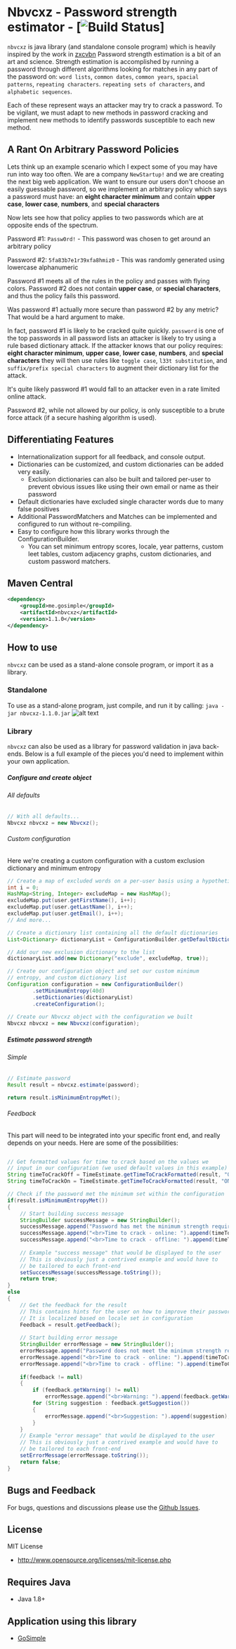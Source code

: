 # Nbvcxz - Password strength estimator - [![Build Status](https://travis-ci.org/GoSimpleLLC/nbvcxz.svg?branch=master)]
`nbvcxz` is java library (and standalone console program) which is heavily inspired by the work in [zxcvbn](https://github.com/dropbox/zxcvbn)
Password strength estimation is a bit of an art and science.  Strength estimation is accomplished by running 
a password through different algorithms looking for matches in any part of the password on: `word lists`, 
`common dates`, `common years`, `spacial patterns`, `repeating characters`. `repeating sets of characters`,
and `alphabetic sequences`.
 
Each of these represent ways an attacker may try to crack a password.  To be vigilant, we must adapt to
new methods in password cracking and implement new methods to identify passwords susceptible to 
each new method.

## A Rant On Arbitrary Password Policies 
Lets think up an example scenario which I expect some of you may have run into way too often. 
We are a company `NewStartup!` and we are creating the next big web application. We 
want to ensure our users don't choose an easily guessable password, so we implement an arbitrary
policy which says a password must have:
  an __eight character minimum__ and contain __upper case__, __lower case__, __numbers__, and __special characters__
  
Now lets see how that policy applies to two passwords which are at opposite ends of the spectrum.

  Password #1: `Passw0rd!` - This password was chosen to get around an arbitrary policy 
  
  Password #2: `5fa83b7e1r39xfa8hmiz0` - This was randomly generated using lowercase alphanumeric 

  Password #1 meets all of the rules in the policy and passes with flying colors.
  Password #2 does not contain __upper case__, or __special characters__, and thus the policy fails this password.
  
Was password #1 actually more secure than password #2 by any metric?  That would be a hard argument to make.

In fact, password #1 is likely to be cracked quite quickly. `password` is one of the top passwords in all password 
lists an attacker is likely to try using a rule based dictionary attack.  If the attacker knows that our policy requires: 
__eight character minimum__, __upper case__, __lower case__, __numbers__, and __special characters__ 
they will then use rules like `toggle case`, `l33t substitution`, and `suffix/prefix special characters` 
to augment their dictionary list for the attack.

It's quite likely password #1 would fall to an attacker even in a rate limited online attack.

Password #2, while not allowed by our policy, is only susceptible to a brute force attack (if a secure hashing algorithm is used).

## Differentiating Features
* Internationalization support for all feedback, and console output.
* Dictionaries can be customized, and custom dictionaries can be added very easily.
    * Exclusion dictionaries can also be built and tailored per-user to prevent obvious issues like using their own email or name as their password
* Default dictionaries have excluded single character words due to many false positives
* Additional PasswordMatchers and Matches can be implemented and configured to run without re-compiling.
* Easy to configure how this library works through the ConfigurationBuilder.
    * You can set minimum entropy scores, locale, year patterns, custom leet tables, custom adjacency graphs, custom dictionaries, and custom password matchers.

## Maven Central
```xml
<dependency>
    <groupId>me.gosimple</groupId>
    <artifactId>nbvcxz</artifactId>
    <version>1.1.0</version>
</dependency>
```

## How to use
`nbvcxz` can be used as a stand-alone console program, or import it as a library.

### Standalone
To use as a stand-alone program, just compile, and run it by calling:
`java -jar nbvcxz-1.1.0.jar`
![alt text](http://imgur.com/ZpSU4Hs.png)

### Library
`nbvcxz` can also be used as a library for password validation in java back-ends.
Below is a full example of the pieces you'd need to implement within your own application.
##### Configure and create object

###### All defaults
```java
// With all defaults...
Nbvcxz nbvcxz = new Nbvcxz();
```

###### Custom configuration
Here we're creating a custom configuration with a custom exclusion dictionary and minimum entropy
```java
// Create a map of excluded words on a per-user basis using a hypothetical "User" object that contains this info
int i = 0;
HashMap<String, Integer> excludeMap = new HashMap();
excludeMap.put(user.getFirstName(), i++);
excludeMap.put(user.getLastName(), i++);
excludeMap.put(user.getEmail(), i++);
// And more...

// Create a dictionary list containing all the default dictionaries
List<Dictionary> dictionaryList = ConfigurationBuilder.getDefaultDictionaries();

// Add our new exclusion dictionary to the list
dictionaryList.add(new Dictionary("exclude", excludeMap, true));

// Create our configuration object and set our custom minimum
// entropy, and custom dictionary list
Configuration configuration = new ConfigurationBuilder()
        .setMinimumEntropy(40d)
        .setDictionaries(dictionaryList)
        .createConfiguration();
        
// Create our Nbvcxz object with the configuration we built
Nbvcxz nbvcxz = new Nbvcxz(configuration);
```

##### Estimate password strength

###### Simple
```java
// Estimate password 
Result result = nbvcxz.estimate(password);

return result.isMinimumEntropyMet();
```

###### Feedback
This part will need to be integrated into your specific front end, and really depends on your needs. 
Here are some of the possibilities:
```java

// Get formatted values for time to crack based on the values we 
// input in our configuration (we used default values in this example)
String timeToCrackOff = TimeEstimate.getTimeToCrackFormatted(result, "OFFLINE_BCRYPT_12");
String timeToCrackOn = TimeEstimate.getTimeToCrackFormatted(result, "ONLINE_THROTTLED");

// Check if the password met the minimum set within the configuration
if(result.isMinimumEntropyMet())
{
    // Start building success message
    StringBuilder successMessage = new StringBuilder();
    successMessage.append("Password has met the minimum strength requirements.");
    successMessage.append("<br>Time to crack - online: ").append(timeToCrackOn);
    successMessage.append("<br>Time to crack - offline: ").append(timeToCrackOff);    
    
    // Example "success message" that would be displayed to the user
    // This is obviously just a contrived example and would have to
    // be tailored to each front-end
    setSuccessMessage(successMessage.toString());
    return true;
}
else
{
    // Get the feedback for the result
    // This contains hints for the user on how to improve their password
    // It is localized based on locale set in configuration
    Feedback = result.getFeedback();
    
    // Start building error message
    StringBuilder errorMessage = new StringBuilder();
    errorMessage.append("Password does not meet the minimum strength requirements.");
    errorMessage.append("<br>Time to crack - online: ").append(timeToCrackOn);
    errorMessage.append("<br>Time to crack - offline: ").append(timeToCrackOff);
    
    if(feedback != null)
    {
        if (feedback.getWarning() != null)
            errorMessage.append("<br>Warning: ").append(feedback.getWarning());
        for (String suggestion : feedback.getSuggestion())
        {
            errorMessage.append("<br>Suggestion: ").append(suggestion);
        }
    }
    // Example "error message" that would be displayed to the user
    // This is obviously just a contrived example and would have to
    // be tailored to each front-end
    setErrorMessage(errorMessage.toString());
    return false;
}
```

## Bugs and Feedback

For bugs, questions and discussions please use the [Github Issues](https://github.com/GoSimpleLLC/nbvcxz/issues).

## License

MIT License

* http://www.opensource.org/licenses/mit-license.php

## Requires Java

* Java 1.8+

## Application using this library

- [GoSimple](https://gosimple.me/)